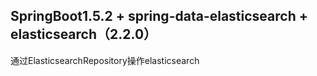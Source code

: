## SpringBoot1.5.2 + spring-data-elasticsearch + elasticsearch（2.2.0）
通过ElasticsearchRepository操作elasticsearch
